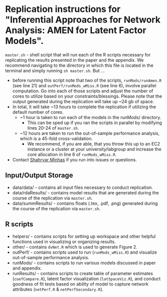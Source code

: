 Replication instructions for "Inferential Approaches for Network Analysis: AMEN for Latent Factor Models".
===

`master.sh` - shell script that will run each of the R scripts necessary for replicating the results presented in the paper and the appendix. We recommend navigating to the directory in which this file is located in the terminal and simply running `sh master.sh`. But ... 
* before running this script note that two of the scripts, `runMods/runAmen.R` (see line 21) and `outPerf/runMods_wMiss.R` (see line 6), involve parallel computation. Go into each of those scripts and adjust the number of cores to utilize based on your constraints/blessings. Please note that the output generated during the replication will take up ~24 gb of space.
* In total, it will take ~13 hours to complete the replication if utilizing the default number of cores. 
    - ~1 hour is taken to run each of the models in the runMods/ directory. 
        + This can be sped up if you ran the scripts in parallel by modifying lines 20-24 of `master.sh`.
    - ~12 hours are taken to run the out-of-sample performance analysis, which is a 45-fold cross-validation.
        + We recommend, if you are able, that you throw this up to an EC2 instance or a cluster at your university/labgroup and increase the core allocation in line 6 of `runMods_wMiss.R`.
* Contact [Shahryar Minhas](http://s7minhas.com/) if you run into issues or questions.

Input/Output Storage
---
* data/data/ - contains all input files necessary to conduct replication.
* data/rdaResults/ - contains model results that are generated during the course of the replication via `master.sh`.
* data/summResults/ - contains floats (.tex, .pdf, .png) generated during the course of the replication via `master.sh`.

R scripts
---
* helpers/ - contains scripts for setting up workspace and other helpful functions used in visualizing or organizing results.
* other/ - contains `dvNet.R` which is used to generate Figure 2.
* outPerf/ - contains scripts used to run (`runMods_wMiss.R`) and visualize out-of-sample performance analysis.
* runMods/ - contains scripts to run various models discussed in paper and appendix.
* runResults/ - contains scripts to create table of parameter estimates (`coefCompare.R`), latent factor visualization (`latSpaceViz.R`), and conduct goodness of fit tests based on ability of model to capture network attributes (`netPerf.R` & `netPerfSecondary.R`).